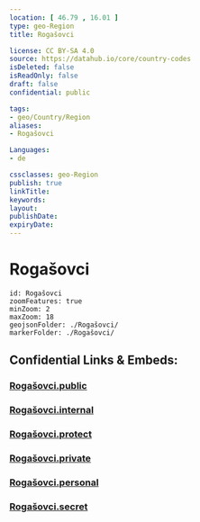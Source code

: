 ```yaml
---
location: [ 46.79 , 16.01 ] 
type: geo-Region
title: Rogašovci

license: CC BY-SA 4.0
source: https://datahub.io/core/country-codes
isDeleted: false
isReadOnly: false
draft: false
confidential: public

tags:
- geo/Country/Region
aliases:
- Rogašovci

Languages:
- de

cssclasses: geo-Region
publish: true
linkTitle: 
keywords: 
layout: 
publishDate: 
expiryDate: 
---
```


# Rogašovci

```leaflet
id: Rogašovci
zoomFeatures: true 
minZoom: 2 
maxZoom: 18
geojsonFolder: ./Rogašovci/
markerFolder: ./Rogašovci/
```


## Confidential Links & Embeds: 

### [Rogašovci.public](/_public/\Earth\Continent\Europe\Europe~Central\Slovenia\Regions~Slovenia\Pomurska\counties~PomurskaRogašovci.public.md) 

### [Rogašovci.internal](/_internal/\Earth\Continent\Europe\Europe~Central\Slovenia\Regions~Slovenia\Pomurska\counties~PomurskaRogašovci.internal.md) 

### [Rogašovci.protect](/_protect/\Earth\Continent\Europe\Europe~Central\Slovenia\Regions~Slovenia\Pomurska\counties~PomurskaRogašovci.protect.md) 

### [Rogašovci.private](/_private/\Earth\Continent\Europe\Europe~Central\Slovenia\Regions~Slovenia\Pomurska\counties~PomurskaRogašovci.private.md) 

### [Rogašovci.personal](/_personal/\Earth\Continent\Europe\Europe~Central\Slovenia\Regions~Slovenia\Pomurska\counties~PomurskaRogašovci.personal.md) 

### [Rogašovci.secret](/_secret/\Earth\Continent\Europe\Europe~Central\Slovenia\Regions~Slovenia\Pomurska\counties~PomurskaRogašovci.secret.md)

